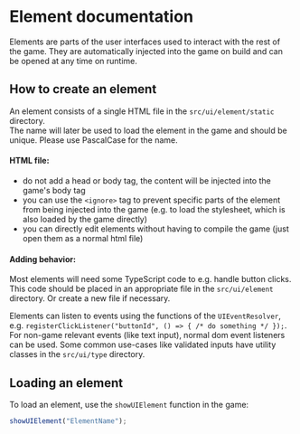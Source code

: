 # Element documentation

Elements are parts of the user interfaces used to interact with the rest of the game.
They are automatically injected into the game on build and can be opened at any time on runtime.

## How to create an element

An element consists of a single HTML file in the `src/ui/element/static` directory. <br>
The name will later be used to load the element in the game and should be unique. Please use PascalCase for the name.

#### HTML file:

- do not add a head or body tag, the content will be injected into the game's body tag
- you can use the `<ignore>` tag to prevent specific parts of the element from being injected into the game (e.g. to load
  the stylesheet, which is also loaded by the game directly)
- you can directly edit elements without having to compile the game (just open them as a normal html file)

#### Adding behavior:

Most elements will need some TypeScript code to e.g. handle button clicks. This code should be placed in an appropriate file in the `src/ui/element` directory. Or create a new file if necessary.

Elements can listen to events using the functions of the `UIEventResolver`, e.g. `registerClickListener("buttonId", () => { /* do something */ });`.
For non-game relevant events (like text input), normal dom event listeners can be used.
Some common use-cases like validated inputs have utility classes in the `src/ui/type` directory.

## Loading an element

To load an element, use the `showUIElement` function in the game:

```typescript
showUIElement("ElementName");
```